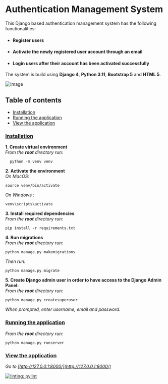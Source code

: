 
# Authentication Management System


This Django based authentication management system has the following functionalities:

   * #### Register users  
   * #### Activate the newly registered user account through an email   
   * #### Login users after their account has been activated successfully

The system is build using **Django 4**, **Python 3.11**, **Bootstrap 5** and **HTML 5**.

![image](https://github.com/YordanovaT/AuthenticationApp/assets/109622871/3ff17568-a5a5-40d7-8ccd-fc214453d248)

## Table of contents
*  [Installation](#Installation)  
* [Running the application](#Running-the-application)  
* [View the application](#View-the-application)

### [Installation](#Installation) 

**1. Create virtual environment**  
*From the **root** directory run:*

      python -m venv venv  

**2. Activate the environment**  
*On MacOS:* 

    source venv/bin/activate
*On Windows :*  

    venv\scripts\activate

**3. Install required dependencies**  
*From the **root** directory run:* 

    pip install -r requirements.txt

**4. Run migrations**  
*From the **root** directory run:*  

    python manage.py makemigrations

*Then run:*  

    python manage.py migrate

**5. Create Django admin user in order to have access to the Django Admin Panel:**  
*From the **root** directory run:*  

    python manage.py createsuperuser

*When prompted, enter username, email and password.*  

### [Running the application](#Running-the-application)  

*From the **root** directory run:*  

    python manage.py runserver

### [View the application](#View-the-application)  

*Go to [http://127.0.0.1:8000/](http://127.0.0.1:8000/)*  
  

[![linting: pylint](https://img.shields.io/badge/linting-pylint-yellowgreen)](https://github.com/pylint-dev/pylint)
